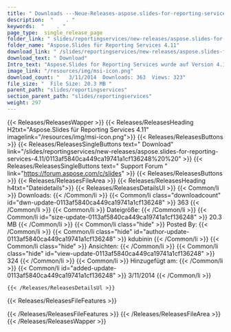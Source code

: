 ```yaml
---
title: " Downloads ---Neue-Releases-aspose.slides-for-reporting-services-4.11 . "
description:  "    . " 
keywords:  "    . " 
page_type:  single_release_page
folder_link: " slides/reportingservices/new-releases/aspose.slides-for-reporting-services-4.11/"
folder_name: "Aspose.Slides für Reporting Services 4.11"
download_link: " /slides/reportingservices/new-releases/aspose.slides-for-reporting-services-4.11/0113af5840ca449ca19741a1cf136248"
download_text: " Download"
Intro_text: "Aspose.Slides for Reporting Services wurde auf Version 4.11.0 aktualisiert und wir a..."
image_link: "/resources/img/msi-icon.png"
download_count: "   3/11/2014  Downloads: 363  Views: 323"
file_size: "  File Size: 20.3 MB "
parent_path: "slides/reportingservices"
section_parent_path: "slides/reportingservices"
weight: 297
---
```


{{< Releases/ReleasesWapper >}}
  {{< Releases/ReleasesHeading H2txt="Aspose.Slides für Reporting Services 4.11" imagelink="/resources/img/msi-icon.png">}}
  {{< Releases/ReleasesButtons >}}
    {{< Releases/ReleasesSingleButtons text=" Download" link="/slides/reportingservices/new-releases/aspose.slides-for-reporting-services-4.11/0113af5840ca449ca19741a1cf136248%20%20" >}}
    {{< Releases/ReleasesSingleButtons text=" Support Forum " link="https://forum.aspose.com/c/slides" >}}
  {{< Releases/ReleasesButtons >}}
  {{< Releases/ReleasesFileArea >}}
    {{< Releases/ReleasesHeading h4txt="Dateidetails">}}
    {{< Releases/ReleasesDetailsUl >}}
            {{< Common/li >}} Downloads: {{< /Common/li >}}
      {{< Common/li class="downloadcount" id="dwn-update-0113af5840ca449ca19741a1cf136248" >}} 363 {{< /Common/li >}}
      {{< Common/li >}} Dateigröße: {{< /Common/li >}}
      {{< Common/li id="size-update-0113af5840ca449ca19741a1cf136248" >}} 20.3 MB {{< /Common/li >}} 
      {{< Common/li  class="hide" >}} Posted By: {{< /Common/li >}} 
      {{< Common/li class="hide" id="author-update-0113af5840ca449ca19741a1cf136248" >}} kdubinin {{< /Common/li >}}
      {{< Common/li class="hide" >}} Ansichten: {{< /Common/li >}}
      {{< Common/li class="hide" id="view-update-0113af5840ca449ca19741a1cf136248" >}} 324 {{< /Common/li >}}
      {{< Common/li >}} Hinzugefügt am: {{< /Common/li >}}
      {{< Common/li id="added-update-0113af5840ca449ca19741a1cf136248" >}} 3/11/2014 {{< /Common/li >}} 

    {{< /Releases/ReleasesDetailsUl >}}

  {{< Releases/ReleasesFileFeatures >}}
      
  {{< /Releases/ReleasesFileFeatures >}}
 {{< /Releases/ReleasesFileArea >}}
{{< /Releases/ReleasesWapper >}}



